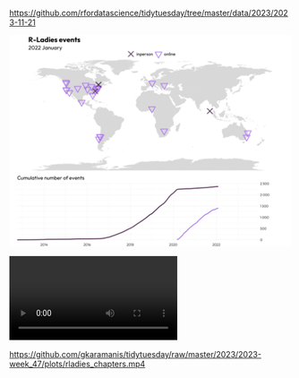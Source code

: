 https://github.com/rfordatascience/tidytuesday/tree/master/data/2023/2023-11-21

![](plots/rladies_chapters.png)

![Animation](https://github.com/gkaramanis/tidytuesday/raw/master/2023/2023-week_47/plots/rladies_chapters.mp4)

https://github.com/gkaramanis/tidytuesday/raw/master/2023/2023-week_47/plots/rladies_chapters.mp4